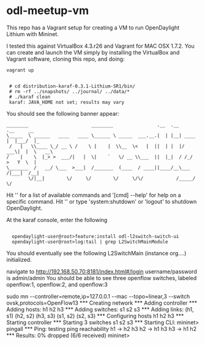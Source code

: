 # odl-meetup-vm
This repo has a Vagrant setup for creating a VM to run OpenDaylight Lithium with Mininet.

I tested this against VirtualBox 4.3.r26 and Vagrant for MAC OSX 1.7.2. You can
create and launch the VM simply by installing the VirtualBox and Vagrant software,
cloning this repo, and doing:

    vagrant up


<code>
 # cd distribution-karaf-0.3.1-Lithium-SR1/bin/
 # rm -rf ../snapshots/ ../journal/ ../data/*
 # ./karaf clean
 karaf: JAVA_HOME not set; results may vary
</code>
                                                                                           
You should see the following banner appear:

    ________                       ________                .__  .__       .__     __       
    \_____  \ ______   ____   ____ \______ \ _____  ___.__.|  | |__| ____ |  |___/  |_     
     /   |   \\____ \_/ __ \ /    \ |    |  \\__  \<   |  ||  | |  |/ ___\|  |  \   __\    
    /    |    \  |_> >  ___/|   |  \|    `   \/ __ \\___  ||  |_|  / /_/  >   Y  \  |      
    \_______  /   __/ \___  >___|  /_______  (____  / ____||____/__\___  /|___|  /__|      
            \/|__|        \/     \/        \/     \/\/            /_____/      \/          
                                                                                           

Hit '<tab>' for a list of available commands
and '[cmd] --help' for help on a specific command.
Hit '<ctrl-d>' or type 'system:shutdown' or 'logout' to shutdown OpenDaylight.


At the karaf console, enter the following

<code>
  opendaylight-user@root>feature:install odl-l2switch-switch-ui
  opendaylight-user@root>log:tail | grep L2SwitchMainModule
</code>

You should eventually see the following
  L2SwitchMain (instance org....) initialized.

navigate to http://192.168.50.70:8181/index.html#/login
username/password is admin/admin
You should be able to see three openflow switches, labeled openflow:1,
openflow:2, and openflow:3

 sudo mn --controller=remote,ip=127.0.0.1 --mac --topo=linear,3 --switch ovsk,protocols=OpenFlow13
*** Creating network
*** Adding controller
*** Adding hosts:
h1 h2 h3 
*** Adding switches:
s1 s2 s3 
*** Adding links:
(h1, s1) (h2, s2) (h3, s3) (s1, s2) (s2, s3) 
*** Configuring hosts
h1 h2 h3 
*** Starting controller
*** Starting 3 switches
s1 s2 s3 
*** Starting CLI:
mininet> pingall
*** Ping: testing ping reachability
h1 -> h2 h3 
h2 -> h1 h3 
h3 -> h1 h2 
*** Results: 0% dropped (6/6 received)
mininet> 
